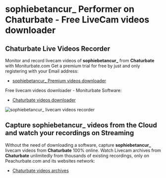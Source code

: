 # sophiebetancur_ Performer on Chaturbate - Free LiveCam videos downloader

## Chaturbate Live Videos Recorder

Monitor and record livecam videos of **sophiebetancur_** from **Chaturbate** with Moniturbate.com
Get a premium trial for free by just and only registering with your Email address:
* [sophiebetancur_ Premium videos downloader](https://moniturbate.com/request-demo-licence-key.html)

Free livecam videos downloader - Moniturbate Software:
* [Chaturbate videos downloader](https://moniturbate.com/moniturbate-download-software.html)

![sophiebetancur_ livecam videos recorder](https://peachurnet.com/templates/moniturbate-software.png)


## Capture sophiebetancur_ videos from the Cloud and watch your recordings on Streaming

Without the need of downloading a software, capture **sophiebetancur_** livecam videos from **Chaturbate** 100% online.
Watch Livecam archives from **Chaturbate** unlimitedly from thousands of existing recordings, only on Peachurbate.com and its websites network:
* [Chaturbate videos archives](https://peachurnet.com/)